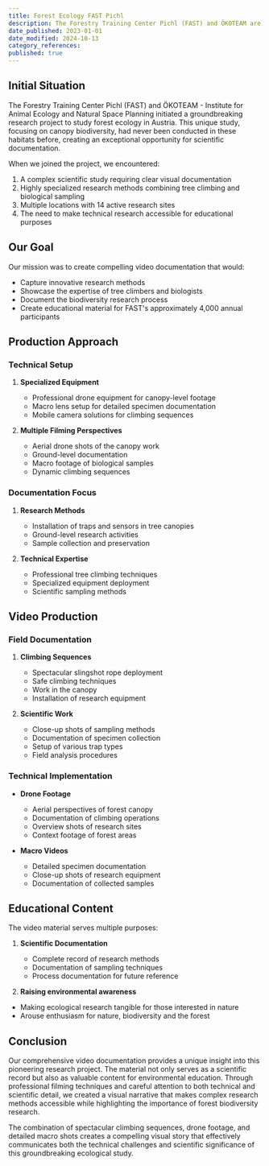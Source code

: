 ```yaml
---
title: Forest Ecology FAST Pichl
description: The Forestry Training Center Pichl (FAST) and ÖKOTEAM are studying biodiversity in Austrian forest canopies. Our video documentation follows biologists and tree climbers during their spectacular work, combining drone footage, climbing sequences, and macro shots into impressive educational material about forest biodiversity.
date_published: 2023-01-01
date_modified: 2024-10-13
category_references: 
published: true
---
```

## Initial Situation

The Forestry Training Center Pichl (FAST) and ÖKOTEAM - Institute for Animal Ecology and Natural Space Planning initiated a groundbreaking research project to study forest ecology in Austria. This unique study, focusing on canopy biodiversity, had never been conducted in these habitats before, creating an exceptional opportunity for scientific documentation.

When we joined the project, we encountered:
1. A complex scientific study requiring clear visual documentation
2. Highly specialized research methods combining tree climbing and biological sampling
3. Multiple locations with 14 active research sites
4. The need to make technical research accessible for educational purposes

## Our Goal

Our mission was to create compelling video documentation that would:
- Capture innovative research methods
- Showcase the expertise of tree climbers and biologists
- Document the biodiversity research process
- Create educational material for FAST's approximately 4,000 annual participants

## Production Approach

### Technical Setup

1. **Specialized Equipment**
   - Professional drone equipment for canopy-level footage
   - Macro lens setup for detailed specimen documentation
   - Mobile camera solutions for climbing sequences

2. **Multiple Filming Perspectives**
   - Aerial drone shots of the canopy work
   - Ground-level documentation
   - Macro footage of biological samples
   - Dynamic climbing sequences

### Documentation Focus

1. **Research Methods**
   - Installation of traps and sensors in tree canopies
   - Ground-level research activities
   - Sample collection and preservation

2. **Technical Expertise**
   - Professional tree climbing techniques
   - Specialized equipment deployment
   - Scientific sampling methods

## Video Production

### Field Documentation

1. **Climbing Sequences**
   - Spectacular slingshot rope deployment
   - Safe climbing techniques
   - Work in the canopy
   - Installation of research equipment

2. **Scientific Work**
   - Close-up shots of sampling methods
   - Documentation of specimen collection
   - Setup of various trap types
   - Field analysis procedures

### Technical Implementation

- **Drone Footage**
  - Aerial perspectives of forest canopy
  - Documentation of climbing operations
  - Overview shots of research sites
  - Context footage of forest areas

- **Macro Videos**
  - Detailed specimen documentation
  - Close-up shots of research equipment
  - Documentation of collected samples

## Educational Content

The video material serves multiple purposes:

1. **Scientific Documentation**
   - Complete record of research methods
   - Documentation of sampling techniques
   - Process documentation for future reference

2. **Raising environmental awareness**
- Making ecological research tangible for those interested in nature
- Arouse enthusiasm for nature, biodiversity and the forest

## Conclusion

Our comprehensive video documentation provides a unique insight into this pioneering research project. The material not only serves as a scientific record but also as valuable content for environmental education. Through professional filming techniques and careful attention to both technical and scientific detail, we created a visual narrative that makes complex research methods accessible while highlighting the importance of forest biodiversity research.

The combination of spectacular climbing sequences, drone footage, and detailed macro shots creates a compelling visual story that effectively communicates both the technical challenges and scientific significance of this groundbreaking ecological study.